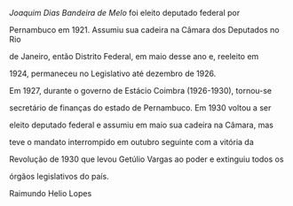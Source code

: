 

*Joaquim Dias Bandeira de Melo* foi eleito deputado federal por

Pernambuco em 1921. Assumiu sua cadeira na Câmara dos Deputados no Rio

de Janeiro, então Distrito Federal, em maio desse ano e, reeleito em

1924, permaneceu no Legislativo até dezembro de 1926.



Em 1927, durante o governo de Estácio Coimbra (1926-1930), tornou-se

secretário de finanças do estado de Pernambuco. Em 1930 voltou a ser

eleito deputado federal e assumiu em maio sua cadeira na Câmara, mas

teve o mandato interrompido em outubro seguinte com a vitória da

Revolução de 1930 que levou Getúlio Vargas ao poder e extinguiu todos os

órgãos legislativos do país.



Raimundo Helio Lopes



